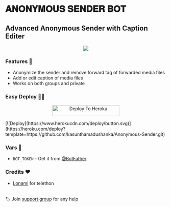 # 𝐀𝐍𝐎𝐍𝐘𝐌𝐎𝐔𝐒 𝐒𝐄𝐍𝐃𝐄𝐑 𝐁𝐎𝐓

## Advanced Anonymous Sender with Caption Editer

<p align="center">
  <img src="https://telegra.ph/file/982e63aa0c35a5fb83439.jpg">
</p>

### Features 🧐

- Anonymize the sender and remove forward tag of forwarded media files
- Add or edit caption of media files
- Works on both groups and private

### Easy Deploy 🏃‍♂

<p align="center"><a href="https://heroku.com/deploy?template=https://github.com/kasunthamadushanka/Anonymous-Sender.git"> <img src="https://img.shields.io/badge/Deploy%20To%20Heroku-blueviolet?style=for-the-badge&logo=heroku" width="210" height="34.45" alt="Deploy To Heroku"/></a></p>
[![Deploy](https://www.herokucdn.com/deploy/button.svg)](https://heroku.com/deploy?template=https://github.com/kasunthamadushanka/Anonymous-Sender.git)

### Vars 📙

- `BOT_TOKEN` - Get it from [@BotFather](https://t.me/BotFather)

### Credits ❤

- [Lonami](https://github.com/LonamiWebs/Telethon) for telethon

<br>🏷 Join [support group](https://t.me/SDBOTz) for any help
